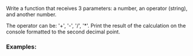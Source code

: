 Write a function that receives 3 parameters: a number, an operator (string), and another number.

The operator can be: '+', '-', '/', '*'. Print the result of the calculation on the console formatted to the second decimal point.

### Examples:

